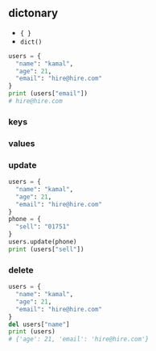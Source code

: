 

## dictonary

* `{ }`
* `dict()`


```py
users = {
  "name": "kamal",
  "age": 21,
  "email": "hire@hire.com"
}
print (users["email"])
# hire@hire.com
```

### keys

### values

### update

```py
users = {
  "name": "kamal",
  "age": 21,
  "email": "hire@hire.com"
}
phone = {
  "sell": "01751"
}
users.update(phone)
print (users["sell"])
```
### delete

```py
users = {
  "name": "kamal",
  "age": 21,
  "email": "hire@hire.com"
}
del users["name"]
print (users)
# {'age': 21, 'email': 'hire@hire.com'}
```
